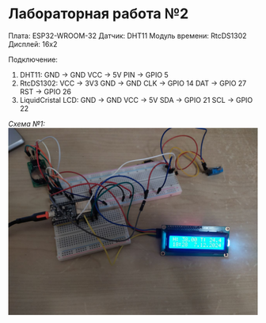 # Лабораторная работа №2

Плата: ESP32-WROOM-32
Датчик: DHT11
Модуль времени: RtcDS1302
Дисплей: 16x2

Подключение:
1) DHT11:
    GND -> GND
    VCC -> 5V
    PIN -> GPIO 5
2) RtcDS1302:
    VCC -> 3V3
    GND -> GND
    CLK -> GPIO 14
    DAT -> GPIO 27
    RST -> GPIO 26
3) LiquidCristal LCD:
    GND -> GND
    VCC -> 5V
    SDA -> GPIO 21
    SCL -> GPIO 22

_Схема №1:_
![res1](https://github.com/ArtemDyrdin/MCprogramming/blob/main/lab_2/res/res1.jpg)